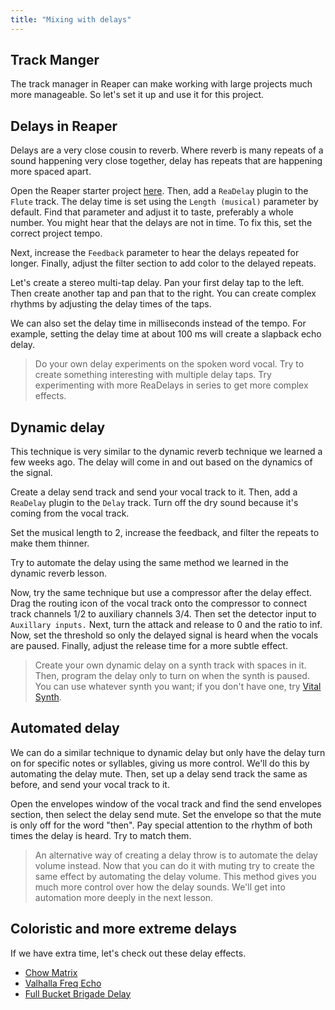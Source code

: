 ```yaml
---
title: "Mixing with delays"
---
```


## Track Manger

The track manager in Reaper can make working with large projects much more manageable. So let's set it up and use it for this project.

## Delays in Reaper

Delays are a very close cousin to reverb. Where reverb is many repeats of a sound happening very close together, delay has repeats that are happening more spaced apart.

Open the Reaper starter project [here](https://dakotastateuniversity-my.sharepoint.com/:f:/g/personal/tate_carson_dsu_edu/Eu21oE1GkClLoqCG_joBRawB_Z6nDF-dYYNT-rOoMzAStg?e=epotLO). Then, add a `ReaDelay` plugin to the `Flute` track. The delay time is set using the `Length (musical)` parameter by default. Find that parameter and adjust it to taste, preferably a whole number. You might hear that the delays are not in time. To fix this, set the correct project tempo.

Next, increase the `Feedback` parameter to hear the delays repeated for longer. Finally, adjust the filter section to add color to the delayed repeats.

Let's create a stereo multi-tap delay. Pan your first delay tap to the left. Then create another tap and pan that to the right. You can create complex rhythms by adjusting the delay times of the taps.

We can also set the delay time in milliseconds instead of the tempo. For example, setting the delay time at about 100 ms will create a slapback echo delay.

> Do your own delay experiments on the spoken word vocal. Try to create something interesting with multiple delay taps. Try experimenting with more ReaDelays in series to get more complex effects.

## Dynamic delay

This technique is very similar to the dynamic reverb technique we learned a few weeks ago. The delay will come in and out based on the dynamics of the signal.

Create a delay send track and send your vocal track to it. Then, add a `ReaDelay` plugin to the `Delay` track. Turn off the dry sound because it's coming from the vocal track.

Set the musical length to 2, increase the feedback, and filter the repeats to make them thinner.

Try to automate the delay using the same method we learned in the dynamic reverb lesson.

Now, try the same technique but use a compressor after the delay effect. Drag the routing icon of the vocal track onto the compressor to connect track channels 1/2 to auxiliary channels 3/4. Then set the detector input to `Auxillary inputs.` Next, turn the attack and release to 0 and the ratio to inf. Now, set the threshold so only the delayed signal is heard when the vocals are paused. Finally, adjust the release time for a more subtle effect.

> Create your own dynamic delay on a synth track with spaces in it. Then, program the delay only to turn on when the synth is paused. You can use whatever synth you want; if you don't have one, try [Vital Synth](https://vital.audio/).

## Automated delay

We can do a similar technique to dynamic delay but only have the delay turn on for specific notes or syllables, giving us more control. We'll do this by automating the delay mute. Then, set up a delay send track the same as before, and send your vocal track to it.

Open the envelopes window of the vocal track and find the send envelopes section, then select the delay send mute. Set the envelope so that the mute is only off for the word "then". Pay special attention to the rhythm of both times the delay is heard. Try to match them.

> An alternative way of creating a delay throw is to automate the delay volume instead. Now that you can do it with muting try to create the same effect by automating the delay volume. This method gives you much more control over how the delay sounds. We'll get into automation more deeply in the next lesson.

## Coloristic and more extreme delays

If we have extra time, let's check out these delay effects.

- [Chow Matrix](https://chowdsp.com/products.html)
- [Valhalla Freq Echo](https://valhalladsp.com/shop/delay/valhalla-freq-echo/)
- [Full Bucket Brigade Delay](https://www.fullbucket.de/music/fbdelay.html)
